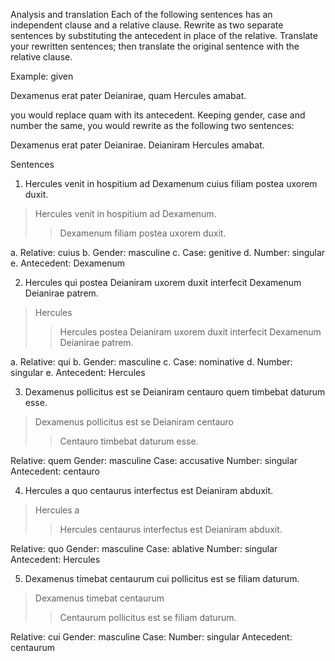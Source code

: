 Analysis and translation
Each of the following sentences has an independent clause and a relative clause. Rewrite as two separate sentences by substituting the antecedent in place of the relative. Translate your rewritten sentences; then translate the original sentence with the relative clause.

Example: given

Dexamenus erat pater Deianirae, quam Hercules amabat.

you would replace quam with its antecedent. Keeping gender, case and number the same, you would rewrite as the following two sentences:

Dexamenus erat pater Deianirae.
Deianiram Hercules amabat.

Sentences
1. Hercules venit in hospitium ad Dexamenum cuius filiam postea uxorem duxit.
> Hercules venit in hospitium ad Dexamenum. 
>> Dexamenum filiam postea uxorem duxit.

a. Relative: cuius
b. Gender: masculine
c. Case: genitive
d. Number: singular
e. Antecedent: Dexamenum


2. Hercules qui postea Deianiram uxorem duxit interfecit Dexamenum Deianirae patrem.
> Hercules 
>> Hercules postea Deianiram uxorem duxit interfecit Dexamenum Deianirae patrem.


a. Relative: qui
b. Gender: masculine
c. Case: nominative
d. Number: singular
e. Antecedent: Hercules

3. Dexamenus pollicitus est se Deianiram centauro quem timbebat daturum esse.
> Dexamenus pollicitus est se Deianiram centauro 
>> Centauro timbebat daturum esse.

Relative: quem
Gender: masculine
Case: accusative
Number: singular
Antecedent: centauro

4. Hercules a quo centaurus interfectus est Deianiram abduxit.
> Hercules a 
>> Hercules centaurus interfectus est Deianiram abduxit.


Relative: quo
Gender: masculine
Case: ablative
Number: singular
Antecedent: Hercules

5. Dexamenus timebat centaurum cui pollicitus est se filiam daturum.
> Dexamenus timebat centaurum 
>> Centaurum pollicitus est se filiam daturum.


Relative: cui
Gender: masculine
Case: 
Number: singular
Antecedent: centaurum
